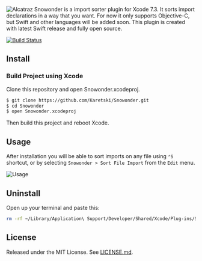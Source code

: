 ![Alcatraz](https://raw.githubusercontent.com/Karetski/Snowonder/master/Resources/GithubHeader.png)
Snowonder is a import sorter plugin for Xcode 7.3. It sorts import declarations in a way that you want. For now it only supports Objective-C, but Swift and other languages will be added soon. This plugin is created with latest Swift release and fully open source. 

[![Build Status](https://travis-ci.org/Karetski/Snowonder.svg)](https://travis-ci.org/Karetski/Snowonder)

## Install

### Build Project using Xcode

Clone this repository and open Snowonder.xcodeproj.

```bash
$ git clone https://github.com/Karetski/Snowonder.git
$ cd Snowonder
$ open Snowonder.xcodeproj
```

Then build this project and reboot Xcode.

## Usage

After installation you will be able to sort imports on any file using `⌃S` shortcut, or by selecting `Snowonder > Sort File Import` from the `Edit` menu.

![Usage](https://raw.githubusercontent.com/Karetski/Snowonder/master/Resources/UsageMenu.png)

## Uninstall

Open up your terminal and paste this:

```bash
rm -rf ~/Library/Application\ Support/Developer/Shared/Xcode/Plug-ins/Snowonder.xcplugin
```

## License

Released under the MIT License. See [LICENSE.md](https://github.com/Karetski/Snowonder/blob/master/LICENSE.md).